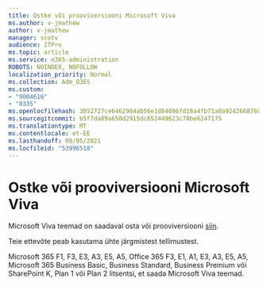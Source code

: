 ```yaml
---
title: Ostke või prooviversiooni Microsoft Viva
ms.author: v-jmathew
author: v-jmathew
manager: scotv
audience: ITPro
ms.topic: article
ms.service: o365-administration
ROBOTS: NOINDEX, NOFOLLOW
localization_priority: Normal
ms.collection: Adm_O365
ms.custom:
- "9004616"
- "8335"
ms.openlocfilehash: 3052727ce6462984ab56e1d84096fd18a4fb71a0a9242668768793e2d0416ab5
ms.sourcegitcommit: b5f7da89a650d2915dc652449623c78be6247175
ms.translationtype: MT
ms.contentlocale: et-EE
ms.lasthandoff: 08/05/2021
ms.locfileid: "53996518"
---
```

# <a name="buy-or-trial-microsoft-viva"></a>Ostke või prooviversiooni Microsoft Viva

Microsoft Viva teemad on saadaval osta või prooviversiooni [siin](https://aka.ms/BuyVivaTopics).

Teie ettevõte peab kasutama ühte järgmistest tellimustest.

Microsoft 365 F1, F3, E3, A3, E5, A5, Office 365 F3, E1, A1, E3, A3, E5, A5, Microsoft 365 Business Basic, Business Standard, Business Premium või SharePoint K, Plan 1 või Plan 2 litsentsi, et saada Microsoft Viva teemad.
